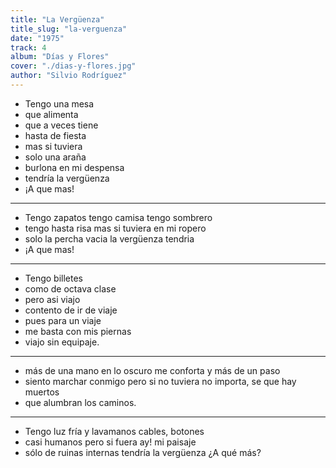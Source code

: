 ```yaml
---
title: "La Vergüenza"
title_slug: "la-verguenza"
date: "1975"
track: 4
album: "Días y Flores"
cover: "./dias-y-flores.jpg"
author: "Silvio Rodríguez"
---
```



- Tengo una mesa
- que alimenta
- que a veces tiene
- hasta de fiesta
- mas si tuviera
- solo una araña
- burlona en mi despensa
- tendría la vergüenza
- ¡A que mas!

---

- Tengo zapatos tengo camisa tengo sombrero
- tengo hasta risa mas si tuviera en mi ropero
- solo la percha vacia la vergüenza tendria
- ¡A que mas!

---

- Tengo billetes
- como de octava clase
- pero asi viajo
- contento de ir de viaje
- pues para un viaje
- me basta con mis piernas
- viajo sin equipaje.

---

- más de una mano en lo oscuro me conforta y más de un paso
- siento marchar conmigo pero si no tuviera no importa, se que hay muertos
- que alumbran los caminos.

---

- Tengo luz fría y lavamanos cables, botones
- casi humanos pero si fuera ay! mi paisaje
- sólo de ruinas internas tendría la vergüenza ¿A qué más?
